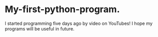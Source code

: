 # My-first-python-program.
I started programming five days ago by video on YouTubes! I hope my programs will be useful in future.
